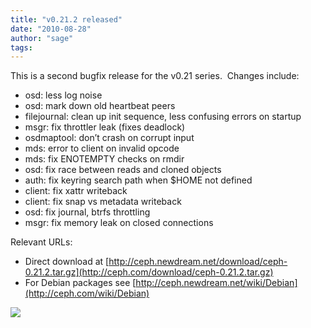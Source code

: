 ```yaml
---
title: "v0.21.2 released"
date: "2010-08-28"
author: "sage"
tags: 
---
```


This is a second bugfix release for the v0.21 series.  Changes include:

- osd: less log noise
- osd: mark down old heartbeat peers
- filejournal: clean up init sequence, less confusing errors on startup
- msgr: fix throttler leak (fixes deadlock)
- osdmaptool: don’t crash on corrupt input
- mds: error to client on invalid opcode
- mds: fix ENOTEMPTY checks on rmdir
- osd: fix race between reads and cloned objects
- auth: fix keyring search path when $HOME not defined
- client: fix xattr writeback
- client: fix snap vs metadata writeback
- osd: fix journal, btrfs throttling
- msgr: fix memory leak on closed connections

Relevant URLs:

- Direct download at [http://ceph.newdream.net/download/ceph-0.21.2.tar.gz](http://ceph.com/download/ceph-0.21.2.tar.gz)
- For Debian packages see [http://ceph.newdream.net/wiki/Debian](http://ceph.com/wiki/Debian)

![](http://track.hubspot.com/__ptq.gif?a=268973&k=14&bu=http://ceph.com&r=http://ceph.com/uncategorized/v0-21-2-released/&bvt=rss&p=wordpress)
